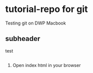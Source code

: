 # tutorial-repo for git
Testing git on DWP Macbook

## subheader

test

##

1. Open index html in your browser